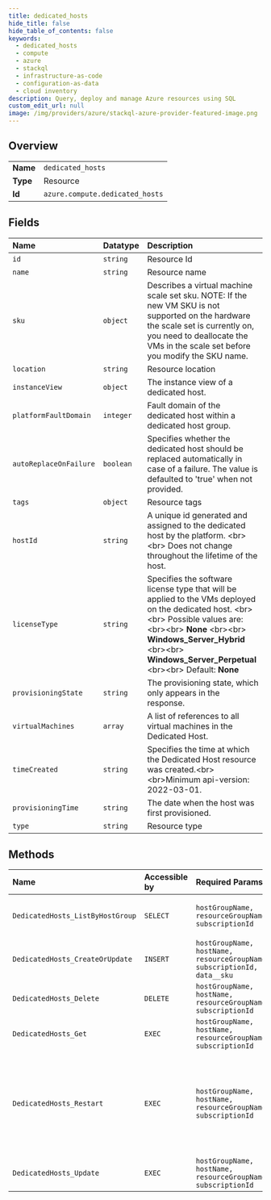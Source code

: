 ```yaml
---
title: dedicated_hosts
hide_title: false
hide_table_of_contents: false
keywords:
  - dedicated_hosts
  - compute
  - azure    
  - stackql
  - infrastructure-as-code
  - configuration-as-data
  - cloud inventory
description: Query, deploy and manage Azure resources using SQL
custom_edit_url: null
image: /img/providers/azure/stackql-azure-provider-featured-image.png
---
```

  
    

## Overview
<table><tbody>
<tr><td><b>Name</b></td><td><code>dedicated_hosts</code></td></tr>
<tr><td><b>Type</b></td><td>Resource</td></tr>
<tr><td><b>Id</b></td><td><code>azure.compute.dedicated_hosts</code></td></tr>
</tbody></table>

## Fields
| Name | Datatype | Description |
|:-----|:---------|:------------|
| `id` | `string` | Resource Id |
| `name` | `string` | Resource name |
| `sku` | `object` | Describes a virtual machine scale set sku. NOTE: If the new VM SKU is not supported on the hardware the scale set is currently on, you need to deallocate the VMs in the scale set before you modify the SKU name. |
| `location` | `string` | Resource location |
| `instanceView` | `object` | The instance view of a dedicated host. |
| `platformFaultDomain` | `integer` | Fault domain of the dedicated host within a dedicated host group. |
| `autoReplaceOnFailure` | `boolean` | Specifies whether the dedicated host should be replaced automatically in case of a failure. The value is defaulted to 'true' when not provided. |
| `tags` | `object` | Resource tags |
| `hostId` | `string` | A unique id generated and assigned to the dedicated host by the platform. &lt;br&gt;&lt;br&gt; Does not change throughout the lifetime of the host. |
| `licenseType` | `string` | Specifies the software license type that will be applied to the VMs deployed on the dedicated host. &lt;br&gt;&lt;br&gt; Possible values are: &lt;br&gt;&lt;br&gt; **None** &lt;br&gt;&lt;br&gt; **Windows_Server_Hybrid** &lt;br&gt;&lt;br&gt; **Windows_Server_Perpetual** &lt;br&gt;&lt;br&gt; Default: **None** |
| `provisioningState` | `string` | The provisioning state, which only appears in the response. |
| `virtualMachines` | `array` | A list of references to all virtual machines in the Dedicated Host. |
| `timeCreated` | `string` | Specifies the time at which the Dedicated Host resource was created.&lt;br&gt;&lt;br&gt;Minimum api-version: 2022-03-01. |
| `provisioningTime` | `string` | The date when the host was first provisioned. |
| `type` | `string` | Resource type |
## Methods
| Name | Accessible by | Required Params | Description |
|:-----|:--------------|:----------------|:------------|
| `DedicatedHosts_ListByHostGroup` | `SELECT` | `hostGroupName, resourceGroupName, subscriptionId` | Lists all of the dedicated hosts in the specified dedicated host group. Use the nextLink property in the response to get the next page of dedicated hosts. |
| `DedicatedHosts_CreateOrUpdate` | `INSERT` | `hostGroupName, hostName, resourceGroupName, subscriptionId, data__sku` | Create or update a dedicated host . |
| `DedicatedHosts_Delete` | `DELETE` | `hostGroupName, hostName, resourceGroupName, subscriptionId` | Delete a dedicated host. |
| `DedicatedHosts_Get` | `EXEC` | `hostGroupName, hostName, resourceGroupName, subscriptionId` | Retrieves information about a dedicated host. |
| `DedicatedHosts_Restart` | `EXEC` | `hostGroupName, hostName, resourceGroupName, subscriptionId` | Restart the dedicated host. The operation will complete successfully once the dedicated host has restarted and is running. To determine the health of VMs deployed on the dedicated host after the restart check the Resource Health Center in the Azure Portal. Please refer to https://docs.microsoft.com/azure/service-health/resource-health-overview for more details. |
| `DedicatedHosts_Update` | `EXEC` | `hostGroupName, hostName, resourceGroupName, subscriptionId` | Update an dedicated host . |
